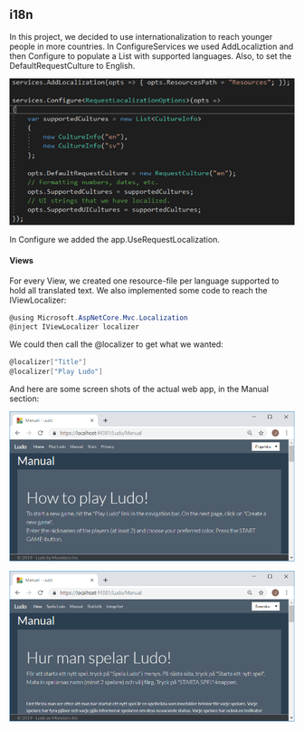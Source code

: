 ## i18n

In this project, we decided to use internationalization to reach younger people in more countries. In ConfigureServices we used AddLocaliztion and then Configure<RequestLocalizationOptions> to populate a List<CultureInfo> with supported languages. Also, to set the DefaultRequestCulture to English.

![i18n3](img\i18n3.PNG)

In Configure we added the app.UseRequestLocalization.

#### Views

For every View, we created one resource-file per language supported to hold all translated text. We also implemented some code to reach the IViewLocalizer:

```c#
@using Microsoft.AspNetCore.Mvc.Localization
@inject IViewLocalizer localizer
```

We could then call the @localizer to get what we wanted:

```c#
@localizer["Title"]
@localizer["Play Ludo"]
```

And here are some screen shots of the actual web app, in the Manual section:

![i18n1](img\i18n1.PNG)

![i18n2](img\i18n2.PNG)